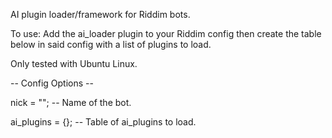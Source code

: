 AI plugin loader/framework for Riddim bots.

To use: Add the ai_loader plugin to your Riddim config then create the table below in said config with a list of plugins to load.

Only tested with Ubuntu Linux.

-- Config Options --

nick = ""; -- Name of the bot.

ai_plugins = {}; -- Table of ai_plugins to load.


